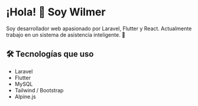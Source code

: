 # ¡Hola! 👋 Soy Wilmer

Soy desarrollador web apasionado por Laravel, Flutter y React. Actualmente trabajo en un sistema de asistencia inteligente. 🚀

## 🛠 Tecnologías que uso
- Laravel
- Flutter
- MySQL
- Tailwind / Bootstrap
- Alpine.js
